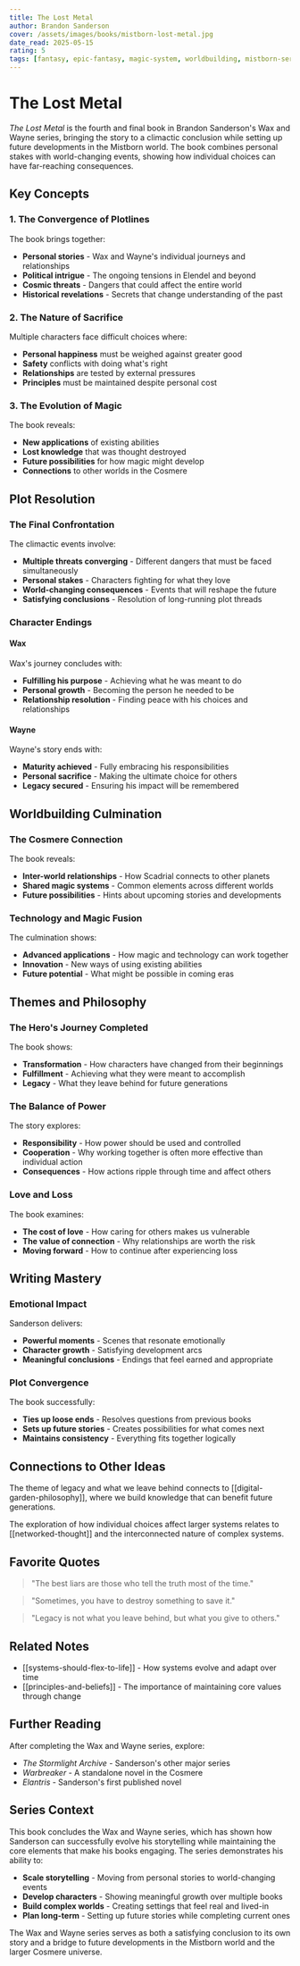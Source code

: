 ```yaml
---
title: The Lost Metal
author: Brandon Sanderson
cover: /assets/images/books/mistborn-lost-metal.jpg
date_read: 2025-05-15
rating: 5
tags: [fantasy, epic-fantasy, magic-system, worldbuilding, mistborn-series, wax-and-wayne, series-finale]
---
```


# The Lost Metal

*The Lost Metal* is the fourth and final book in Brandon Sanderson's Wax and Wayne series, bringing the story to a climactic conclusion while setting up future developments in the Mistborn world. The book combines personal stakes with world-changing events, showing how individual choices can have far-reaching consequences.

## Key Concepts

### 1. The Convergence of Plotlines

The book brings together:
- **Personal stories** - Wax and Wayne's individual journeys and relationships
- **Political intrigue** - The ongoing tensions in Elendel and beyond
- **Cosmic threats** - Dangers that could affect the entire world
- **Historical revelations** - Secrets that change understanding of the past

### 2. The Nature of Sacrifice

Multiple characters face difficult choices where:
- **Personal happiness** must be weighed against greater good
- **Safety** conflicts with doing what's right
- **Relationships** are tested by external pressures
- **Principles** must be maintained despite personal cost

### 3. The Evolution of Magic

The book reveals:
- **New applications** of existing abilities
- **Lost knowledge** that was thought destroyed
- **Future possibilities** for how magic might develop
- **Connections** to other worlds in the Cosmere

## Plot Resolution

### The Final Confrontation

The climactic events involve:
- **Multiple threats converging** - Different dangers that must be faced simultaneously
- **Personal stakes** - Characters fighting for what they love
- **World-changing consequences** - Events that will reshape the future
- **Satisfying conclusions** - Resolution of long-running plot threads

### Character Endings

#### Wax
Wax's journey concludes with:
- **Fulfilling his purpose** - Achieving what he was meant to do
- **Personal growth** - Becoming the person he needed to be
- **Relationship resolution** - Finding peace with his choices and relationships

#### Wayne
Wayne's story ends with:
- **Maturity achieved** - Fully embracing his responsibilities
- **Personal sacrifice** - Making the ultimate choice for others
- **Legacy secured** - Ensuring his impact will be remembered

## Worldbuilding Culmination

### The Cosmere Connection

The book reveals:
- **Inter-world relationships** - How Scadrial connects to other planets
- **Shared magic systems** - Common elements across different worlds
- **Future possibilities** - Hints about upcoming stories and developments

### Technology and Magic Fusion

The culmination shows:
- **Advanced applications** - How magic and technology can work together
- **Innovation** - New ways of using existing abilities
- **Future potential** - What might be possible in coming eras

## Themes and Philosophy

### The Hero's Journey Completed

The book shows:
- **Transformation** - How characters have changed from their beginnings
- **Fulfillment** - Achieving what they were meant to accomplish
- **Legacy** - What they leave behind for future generations

### The Balance of Power

The story explores:
- **Responsibility** - How power should be used and controlled
- **Cooperation** - Why working together is often more effective than individual action
- **Consequences** - How actions ripple through time and affect others

### Love and Loss

The book examines:
- **The cost of love** - How caring for others makes us vulnerable
- **The value of connection** - Why relationships are worth the risk
- **Moving forward** - How to continue after experiencing loss

## Writing Mastery

### Emotional Impact

Sanderson delivers:
- **Powerful moments** - Scenes that resonate emotionally
- **Character growth** - Satisfying development arcs
- **Meaningful conclusions** - Endings that feel earned and appropriate

### Plot Convergence

The book successfully:
- **Ties up loose ends** - Resolves questions from previous books
- **Sets up future stories** - Creates possibilities for what comes next
- **Maintains consistency** - Everything fits together logically

## Connections to Other Ideas

The theme of legacy and what we leave behind connects to [[digital-garden-philosophy]], where we build knowledge that can benefit future generations.

The exploration of how individual choices affect larger systems relates to [[networked-thought]] and the interconnected nature of complex systems.

## Favorite Quotes

> "The best liars are those who tell the truth most of the time."

> "Sometimes, you have to destroy something to save it."

> "Legacy is not what you leave behind, but what you give to others."

## Related Notes

- [[systems-should-flex-to-life]] - How systems evolve and adapt over time
- [[principles-and-beliefs]] - The importance of maintaining core values through change

## Further Reading

After completing the Wax and Wayne series, explore:
- *The Stormlight Archive* - Sanderson's other major series
- *Warbreaker* - A standalone novel in the Cosmere
- *Elantris* - Sanderson's first published novel

## Series Context

This book concludes the Wax and Wayne series, which has shown how Sanderson can successfully evolve his storytelling while maintaining the core elements that make his books engaging. The series demonstrates his ability to:

- **Scale storytelling** - Moving from personal stories to world-changing events
- **Develop characters** - Showing meaningful growth over multiple books
- **Build complex worlds** - Creating settings that feel real and lived-in
- **Plan long-term** - Setting up future stories while completing current ones

The Wax and Wayne series serves as both a satisfying conclusion to its own story and a bridge to future developments in the Mistborn world and the larger Cosmere universe.
